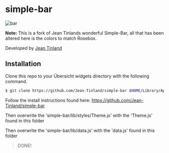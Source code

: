 # simple-bar

![bar](https://cdn.discordapp.com/attachments/803974055485112350/804290174971281428/rosebox-bar.png)

**Note:** This is a fork of Jean Tinlands wonderful Simple-Bar, all that has been altered here is the colors to match Rosebox.

Developed by [Jean Tinland](https://www.jeantinland.com)

## Installation

Clone this repo to your Übersicht widgets directory with the following command.

```bash
$ git clone https://github.com/Jean-Tinland/simple-bar $HOME/Library/Application\ Support/Übersicht/widgets/simple-bar
```

Follow the install instructions found here: https://github.com/Jean-Tinland/simple-bar

Then overwrite the 'simple-bar/lib/styles/Theme.js' with the 'Theme.js' found in this folder

Then overwrite the 'simple-bar/lib/data.js' with the 'data.js' found in this folder

> DONE!


